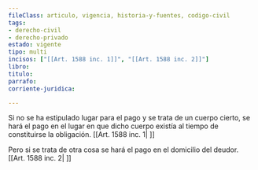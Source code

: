 ```yaml
---
fileClass: articulo, vigencia, historia-y-fuentes, codigo-civil
tags:
- derecho-civil
- derecho-privado
estado: vigente
tipo: multi
incisos: ["[[Art. 1588 inc. 1]]", "[[Art. 1588 inc. 2]]"]
libro:
titulo:
parrafo:
corriente-juridica:

---
```

Si no se ha estipulado lugar para el pago y se trata de un cuerpo cierto, se hará el pago en el lugar en que dicho cuerpo existía al tiempo de constituirse la obligación. [[Art. 1588 inc. 1| ]]

Pero si se trata de otra cosa se hará el pago en el domicilio del deudor. [[Art. 1588 inc. 2| ]]